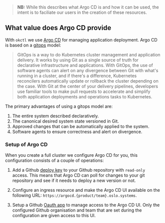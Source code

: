 > **NB:** While this describes what Argo CD is and how it can be used, the intent is to faciliate our users in the creation of these resources.

## What value does Argo CD provide

With `okctl` we use [Argo CD](https://argoproj.github.io/argo-cd/) for managing application deployment. Argo CD is based on a [gitops](https://www.weave.works/technologies/gitops/) model:

> GitOps is a way to do Kubernetes cluster management and application delivery.  It works by using Git as a single source of truth for declarative infrastructure and applications. With GitOps, the use of software agents can alert on any divergence between Git with what's running in a cluster, and if there's a difference, Kubernetes reconcilers automatically update or rollback the cluster depending on the case. With Git at the center of your delivery pipelines, developers use familiar tools to make pull requests to accelerate and simplify both application deployments and operations tasks to Kubernetes.

The primary advantages of using a gitops model are:

1. The entire system described declaratively.
2. The canonical desired system state versioned in Git.
3. Approved changes that can be automatically applied to the system.  
4. Software agents to ensure correctness and alert on divergence.

### Setup of Argo CD

When you create a full cluster we configure Argo CD for you, this configuration consists of a couple of operations:
 
1. Add a Github [deploy key](https://docs.github.com/en/developers/overview/managing-deploy-keys) to your Github repository with `read-only` access. This means that Argo CD can poll for changes to your git repository and see if it needs to deploy a new version or not.

2. Configure an ingress resource and make the Argo CD UI available on the following URL: `https://argocd.{product/team}.oslo.systems`.

3. Setup a Github [Oauth app](https://docs.github.com/en/developers/apps/building-oauth-apps) to manage access to the Argo CD UI. Only the configured Github organisation and team that are set during the configuration are given access to this UI.
